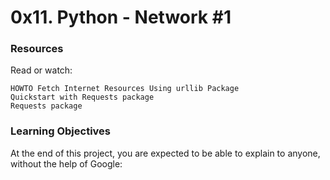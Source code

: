 # 0x11. Python - Network #1

### Resources

Read or watch:

    HOWTO Fetch Internet Resources Using urllib Package
    Quickstart with Requests package
    Requests package

### Learning Objectives

At the end of this project, you are expected to be able to explain to anyone, without the help of Google:
